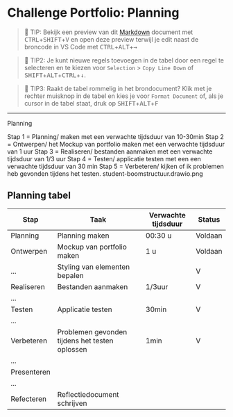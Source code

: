 # Challenge Portfolio: Planning

> :rocket: TIP: Bekijk een preview van dit [Markdown](https://guides.github.com/features/mastering-markdown/) document met <kbd>CTRL</kbd>+<kbd>SHIFT</kbd>+<kbd>V</kbd> en open deze preview terwijl je edit naast de broncode in VS Code met <kbd>CTRL</kbd>+<kbd>ALT</kbd>+<kbd>→</kbd>

> :rocket: TIP2: Je kunt nieuwe regels toevoegen in de tabel door een regel te selecteren en te kiezen voor `Selection` > `Copy Line Down` of <kbd>SHIFT</kbd>+<kbd>ALT</kbd>+<kbd>CTRL</kbd>+<kbd>↓</kbd>. 

> :rocket: TIP3: Raakt de tabel rommelig in het brondocument? Klik met je rechter muisknop in de tabel en kies je voor `Format Document` of, als je cursor in de tabel staat, druk op <kbd>SHIFT</kbd>+<kbd>ALT</kbd>+<kbd>F</kbd>

----
   Planning

Stap 1 = Planning/ maken met een verwachte tijdsduur van 10-30min
Stap 2 = Ontwerpen/ het Mockup van portfolio maken met een verwachte tijdsduur van 1 uur
Stap 3 = Realiseren/ bestanden aanmaken met een verwachte tijdsduur van 1/3 uur
Stap 4 = Testen/ applicatie testen met een een verwachte tijdsduur van 30 min
Stap 5 = Verbeteren/ kijken of ik problemen heb gevonden tijdens het testen.
student-boomstructuur.drawio.png

## Planning tabel

| Stap        | Taak                                           | Verwachte tijdsduur | Status |
| ----------- | ---------------------------------------------- | ------------------- | ------ |
| Planning    | Planning maken                                 | 00:30 u             |Voldaan |
| Ontwerpen   | Mockup van portfolio maken                     |  1 u                |Voldaan     |
| ...         | Styling van elementen bepalen                  |                     |V       |
| Realiseren  | Bestanden aanmaken                             |  1/3uur             |   V  |
| ...         |                                                |                     |        |
| Testen      | Applicatie testen                              |  30min               |V        |
| ...         |                                                |                     |        |
| Verbeteren  | Problemen gevonden tijdens het testen oplossen |    1min               |V        |
| ...         |                                                |                     |        |
| Presenteren |                                                |                     |        |
| ...         |                                                |                     |        |
| Refecteren  | Reflectiedocument schrijven                    |                     |        |
